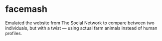 # facemash
Emulated the website from The Social Network to compare between two individuals, but with a twist — using actual farm animals instead of human profiles.
